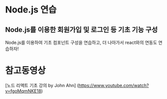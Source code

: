 # Node.js 연습
## Node.js를 이용한 회원가입 및 로그인 등 기초 기능 구성
Node.js를 이용하여 기초 컴포넌트 구성을 연습하고, 더 나아가서 react와의 연동도 연습하자!

# 참고동영상
[노드 리액트 기초 강의 by John Ahn] (https://www.youtube.com/watch?v=fgoMqmNKE18)
